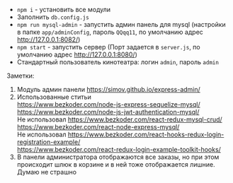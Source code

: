 * `npm i` - установить все модули
* Заполнить `db.config.js`
* `npm run mysql-admin` - запустить админ панель для mysql (настройки в папке `app/adminConfig`, пароль `QQqq11`, по умолчанию адрес http://127.0.0.1:8082/)
* `npm start` - запустить сервер (Порт задается в `server.js`, по умолчанию адрес http://127.0.0.1:8080/)
* Стандартный пользователь кинотеатра: логин `admin`, пароль `admin`

Заметки:
1. Модуль админ панели https://simov.github.io/express-admin/
2. Использованные ститьи <br>
https://www.bezkoder.com/node-js-express-sequelize-mysql/ <br>
https://www.bezkoder.com/node-js-jwt-authentication-mysql/ <br>
Не использовал https://www.bezkoder.com/react-redux-mysql-crud/ <br>
https://www.bezkoder.com/react-node-express-mysql/ <br>
Не использовал https://www.bezkoder.com/react-hooks-redux-login-registration-example/ <br>
https://www.bezkoder.com/react-redux-login-example-toolkit-hooks/
3. В панели администратора отображаются все заказы, но при этом происходит шлюк в корзине и в ней тоже отображается лишние. Думаю не страшно